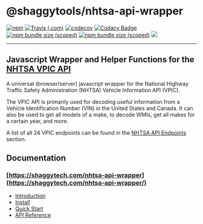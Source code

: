 # @shaggytools/nhtsa-api-wrapper

[![npm](https://img.shields.io/npm/v/@shaggytools/nhtsa-api-wrapper)](https://www.npmjs.com/package/@shaggytools/nhtsa-api-wrapper)
[![Travis (.com)](https://travis-ci.com/ShaggyTech/nhtsa-api-wrapper.svg?branch=master)](https://travis-ci.com/ShaggyTech/nhtsa-api-wrapper?branch=master)
[![codecov](https://codecov.io/gh/ShaggyTech/nhtsa-api-wrapper/branch/master/graph/badge.svg)](https://codecov.io/gh/ShaggyTech/nhtsa-api-wrapper)
[![Codacy Badge](https://api.codacy.com/project/badge/Grade/60e45bcb1cf54285a67f423c3f6f32a1)](https://www.codacy.com/manual/ShaggyTech/nhtsa-api-wrapper?utm_source=github.com&utm_medium=referral&utm_content=ShaggyTech/nhtsa-api-wrapper&utm_campaign=Badge_Grade)
[![npm bundle size (scoped)](https://img.shields.io/bundlephobia/min/@shaggytools/nhtsa-api-wrapper)](https://bundlephobia.com/result?p=@shaggytools/nhtsa-api-wrapper)
[![npm bundle size (scoped)](https://img.shields.io/bundlephobia/minzip/@shaggytools/nhtsa-api-wrapper)](https://bundlephobia.com/result?p=@shaggytools/nhtsa-api-wrapper)
[![](https://data.jsdelivr.com/v1/package/npm/@shaggytools/nhtsa-api-wrapper/badge)](https://www.jsdelivr.com/package/npm/@shaggytools/nhtsa-api-wrapper)

---

## Javascript Wrapper and Helper Functions for the [NHTSA VPIC API](https://vpic.nhtsa.dot.gov/api/Home)

A universal (browser/server) javascript wrapper for the National Highway Traffic
Safety Administration (NHTSA) Vehicle Information API (VPIC).

The VPIC API is primarily used for decoding useful information from a Vehicle Identification Number
(VIN) in the United States and Canada. It can also be used to get all models of a make, to decode
WMIs, get all makes for a certain year, and more.

A list of all 24 VPIC endpoints can be found in the [NHTSA API Endpoints](#nhtsa-api-endpoints)
section.

## Documentation

### [https://shaggytech.com/nhtsa-api-wrapper](https://shaggytech.com/nhtsa-api-wrapper/)

- [Introduction](https://www.shaggytech.com/nhtsa-api-wrapper/guide/introduction)
- [Install](https://www.shaggytech.com/nhtsa-api-wrapper/guide/getting-started#install)
- [Quick Start](https://www.shaggytech.com/nhtsa-api-wrapper/guide/getting-started#quick-start)
- [API Reference](https://www.shaggytech.com/nhtsa-api-wrapper/api/)

